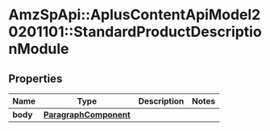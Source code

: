 # AmzSpApi::AplusContentApiModel20201101::StandardProductDescriptionModule

## Properties
Name | Type | Description | Notes
------------ | ------------- | ------------- | -------------
**body** | [**ParagraphComponent**](ParagraphComponent.md) |  | 


